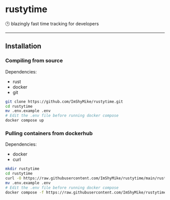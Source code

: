 # rustytime

🕒 blazingly fast time tracking for developers

---

## Installation

### Compiling from source

Dependencies:

- rust
- docker
- git

```bash
git clone https://github.com/ImShyMike/rustytime.git
cd rustytime
mv .env.example .env
# Edit the .env file before running docker compose
docker compose up
```

### Pulling containers from dockerhub

Dependencies:

- docker
- curl

```bash
mkdir rustytime
cd rustytime
curl -O https://raw.githubusercontent.com/ImShyMike/rustytime/main/rustytime/.env.example
mv .env.example .env
# Edit the .env file before running docker compose
docker compose -f https://raw.githubusercontent.com/ImShyMike/rustytime/main/docker-compose.yml up
```

